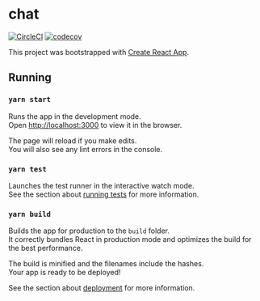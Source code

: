 # chat

[![CircleCI](https://circleci.com/gh/renatobenks/chat.svg?style=svg&circle-token=f2571425557b730a247039a65c5aa57d8eb69f89)](https://circleci.com/gh/renatobenks/chat)
[![codecov](https://codecov.io/gh/renatobenks/chat/branch/master/graph/badge.svg?token=d6Uc3dchY5)](https://codecov.io/gh/renatobenks/chat)

This project was bootstrapped with [Create React App](https://github.com/facebookincubator/create-react-app).

Running
---

### `yarn start`

Runs the app in the development mode.<br>
Open [http://localhost:3000](http://localhost:3000) to view it in the browser.

The page will reload if you make edits.<br>
You will also see any lint errors in the console.

### `yarn test`

Launches the test runner in the interactive watch mode.<br>
See the section about [running tests](#running-tests) for more information.

### `yarn build`

Builds the app for production to the `build` folder.<br>
It correctly bundles React in production mode and optimizes the build for the best performance.

The build is minified and the filenames include the hashes.<br>
Your app is ready to be deployed!

See the section about [deployment](#deployment) for more information.
